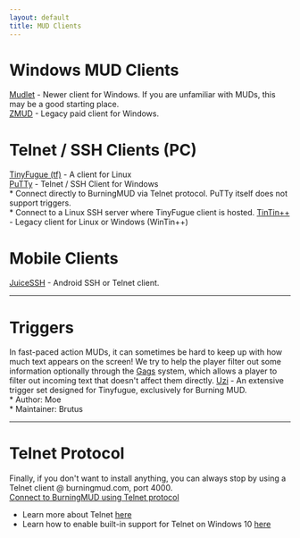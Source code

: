 ```yaml
---
layout: default
title: MUD Clients
---
```


# Windows MUD Clients

[Mudlet](https://www.mudlet.org/) - Newer client for Windows. If you are unfamiliar with MUDs, this may be a good starting place.<br />
[ZMUD](https://www.zuggsoft.com/) - Legacy paid client for Windows.<br />

# Telnet / SSH Clients (PC)
[TinyFugue (tf)](https://tinyfugue.sourceforge.net/) - A client for Linux<br />
[PuTTy](https://putty.org/) - Telnet / SSH Client for Windows<br />
    * Connect directly to BurningMUD via Telnet protocol. PuTTy itself does not support triggers.<br />
    * Connect to a Linux SSH server where TinyFugue client is hosted.
[TinTin++](https://tintin.mudhalla.net/) - Legacy client for Linux or Windows (WinTin++)<br />

# Mobile Clients
[JuiceSSH](https://juicessh.com/) - Android SSH or Telnet client.

* * *

# Triggers
In fast-paced action MUDs, it can sometimes be hard to keep up with how much text appears on the screen! We try to help the player filter out some information optionally through the [Gags](help.markdown) system, which allows a player to filter out incoming text that doesn't affect them directly.
[Uzi](https://github.com/tollofsen/uzi) - An extensive trigger set designed for Tinyfugue, exclusively for Burning MUD.<br />
    * Author: Moe<br />
    * Maintainer: Brutus<br />

* * *

# Telnet Protocol
Finally, if you don't want to install anything, you can always stop by using a Telnet client @ burningmud.com, port 4000.<br />
[Connect to BurningMUD using Telnet protocol](telnet://burningmud.com:4000)<br />
* Learn more about Telnet [here](https://learn.microsoft.com/en-us/windows-server/administration/windows-commands/telnet)<br />
* Learn how to enable built-in support for Telnet on Windows 10 [here](https://social.technet.microsoft.com/wiki/contents/articles/38433.windows-10-enabling-telnet-client.aspx)